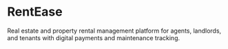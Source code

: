 # RentEase
Real estate and property rental management platform for agents, landlords, and tenants with digital payments and maintenance tracking.
